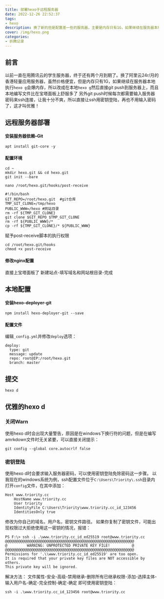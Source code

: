 ```yaml
---
title: 部署hexo于远程服务器
date: 2022-12-26 22:52:37
tags:
- hexo
description: 换了新的但是配置差一些的服务器，主要是内存只有1G，如果继续在服务器本地hexo g会爆内存，所以改成在本地hexo g然后直接git push
cover: /img/hexo.png
categories: 
- 折腾记录
---
```

## 前言
以前一直在用腾讯云的学生服务器，终于还有两个月到期了。换了阿里云24r/月的香港轻量应用服务器，虽然价格便宜，但是内存只有1G，如果继续在服务器本地执行`hexo g`会爆内存，所以改成在本地`hexo g`然后直接git push到服务器上，而且本地编写文件比在宝塔面板上舒服多了
另外git push时候每次都需要输入服务器密码来ssh连接，让我十分不爽，所以直接让ssh用密钥登陆，再也不用输入密码了，这才叫优雅！
## 远程服务器部署
#### 安装服务器依赖–Git
```
apt install git-core -y
```
#### 配置环境
```
cd ~
mkdir hexo.git && cd hexo.git
git init --bare
```
```
nano /root/hexo.git/hooks/post-receive
```
```
#!/bin/bash
GIT_REPO=/root/hexo.git  #git仓库
TMP_GIT_CLONE=/tmp/hexo
PUBLIC_WWW=/hexo #网站目录
rm -rf ${TMP_GIT_CLONE}
git clone $GIT_REPO $TMP_GIT_CLONE
rm -rf ${PUBLIC_WWW}/*
cp -rf ${TMP_GIT_CLONE}/* ${PUBLIC_WWW}
```
赋予post-receive脚本的执行权限
```
cd /root/hexo.git/hooks
chmod +x post-receive
```
#### 修改nginx配置
直接上宝塔面板了
新建站点-填写域名和网站根目录-完成
## 本地配置
#### 安装hexo-deployer-git
```
npm install hexo-deployer-git --save
```
#### 配置文件
编辑`_config.yml`并修改`deploy`选项：
```
deploy:
  type: git
  message: update
  repo: root@IP:/root/hexo.git
  branch: master
```
## 提交
```
hexo d
```
## 优雅的hexo d
### 关闭Warn
使用hexo d时会出现大量警告，原因是在windows下换行符的问题，但是在编写amrkdown文件时无关紧要，可以直接关闭提示：
```
git config --global core.autocrlf false
```
### 密钥登陆
使用hexo d时会要求输入服务器密码，可以使用密钥登陆免除密码这一步骤。
以我现在的windows系统为例，ssh配置文件位于`C:\Users\Triority\.ssh`目录内
打开`config`文件，在其中添加：
```
Host www.triority.cc
    HostName www.triority.cc
    User triority
    IdentityFile C:\Users\Triority\www.triority.cc_id_123456
    IdentitiesOnly true
```
修改为你自己的域名，用户名，密钥文件路径。
如果你复制了密钥文件，可能出现权限过大拒绝使用这一密钥的情况，报错：
```
PS F:\> ssh -i .\www.triority.cc_id_ed25519 root@www.triority.cc
@@@@@@@@@@@@@@@@@@@@@@@@@@@@@@@@@@@@@@@@@@@@@@@@@@@@@@@@@@@
@         WARNING: UNPROTECTED PRIVATE KEY FILE!          @
@@@@@@@@@@@@@@@@@@@@@@@@@@@@@@@@@@@@@@@@@@@@@@@@@@@@@@@@@@@
Permissions for '.\\www.triority.cc_id_ed25519' are too open.
It is required that your private key files are NOT accessible by others.
This private key will be ignored.
```
解决方法：
文件属性-安全-高级-禁用继承-删除所有已继承权限-添加-选择主体-输入用户名-确定-完全控制-确定-确定
即可使用密钥登陆：
```
ssh -i .\www.triority.cc_id_123456 root@www.triority.cc
```